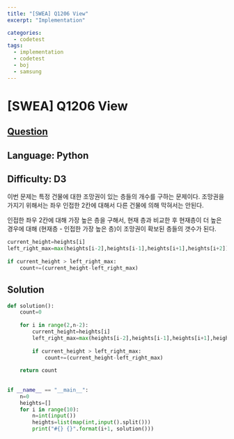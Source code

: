 ```yaml
---
title: "[SWEA] Q1206 View"
excerpt: "Implementation"

categories:
  - codetest
tags:
  - implementation
  - codetest
  - boj
  - samsung
---
```

# [SWEA] Q1206 View
## [Question](https://swexpertacademy.com/main/code/problem/problemDetail.do?contestProbId=AV134DPqAA8CFAYh)
## Language: Python
## Difficulty: D3

이번 문제는 특정 건물에 대한 조망권이 있는 층들의 개수를 구하는 문제이다. 조망권을 가지기 위해서는 좌우 인접한 2칸에 대해서 다른 건물에 의해 막혀서는 안된다. 

인접한 좌우 2칸에 대해 가장 높은 층을 구해서, 현재 층과 비교한 후 현재층이 더 높은 경우에 대해 (현재층 - 인접한 가장 높은 층)이 조망권이 확보된 층들의 갯수가 된다.

```python
current_height=heights[i]
left_right_max=max(heights[i-2],heights[i-1],heights[i+1],heights[i+2])
    
if current_height > left_right_max:
    count+=(current_height-left_right_max)
```
## Solution

```python
def solution():
    count=0
 
    for i in range(2,n-2):
        current_height=heights[i]
        left_right_max=max(heights[i-2],heights[i-1],heights[i+1],heights[i+2])
         
        if current_height > left_right_max:
            count+=(current_height-left_right_max)
 
    return count
 
 
if __name__ == "__main__":
    n=0
    heights=[]
    for i in range(10):
        n=int(input())
        heights=list(map(int,input().split()))
        print("#{} {}".format(i+1, solution()))
```
